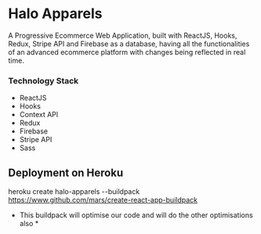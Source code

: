 # Halo Apparels
A Progressive Ecommerce Web Application, built with ReactJS, Hooks, Redux, Stripe API and Firebase as a database, having all the functionalities of an advanced ecommerce platform with changes being reflected in real time.

### Technology Stack
* ReactJS
* Hooks
* Context API
* Redux
* Firebase
* Stripe API
* Sass

## Deployment on Heroku
heroku create halo-apparels --buildpack https://www.github.com/mars/create-react-app-buildpack

* This buildpack will optimise our code and will do the other optimisations also *
